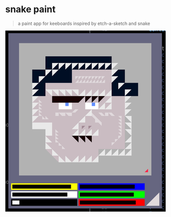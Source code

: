 # snake paint
> a paint app for keeboards inspired by etch-a-sketch and snake

!["screenshot of snake paint"](./res/img/screenshot.png)

